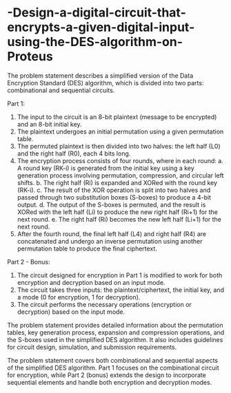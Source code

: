 # -Design-a-digital-circuit-that-encrypts-a-given-digital-input-using-the-DES-algorithm-on-Proteus

The problem statement describes a simplified version of the Data Encryption Standard (DES) algorithm, which is divided into two parts: combinational and sequential circuits.

Part 1:
1. The input to the circuit is an 8-bit plaintext (message to be encrypted) and an 8-bit initial key.
2. The plaintext undergoes an initial permutation using a given permutation table.
3. The permuted plaintext is then divided into two halves: the left half (L0) and the right half (R0), each 4 bits long.
4. The encryption process consists of four rounds, where in each round:
   a. A round key (RK-i) is generated from the initial key using a key generation process involving permutation, compression, and circular left shifts.
   b. The right half (Ri) is expanded and XORed with the round key (RK-i).
   c. The result of the XOR operation is split into two halves and passed through two substitution boxes (S-boxes) to produce a 4-bit output.
   d. The output of the S-boxes is permuted, and the result is XORed with the left half (Li) to produce the new right half (Ri+1) for the next round.
   e. The right half (Ri) becomes the new left half (Li+1) for the next round.
5. After the fourth round, the final left half (L4) and right half (R4) are concatenated and undergo an inverse permutation using another permutation table to produce the final ciphertext.

Part 2  - Bonus:
1. The circuit designed for encryption in Part 1 is modified to work for both encryption and decryption based on an input mode.
2. The circuit takes three inputs: the plaintext/ciphertext, the initial key, and a mode (0 for encryption, 1 for decryption).
3. The circuit performs the necessary operations (encryption or decryption) based on the input mode.

The problem statement provides detailed information about the permutation tables, key generation process, expansion and compression operations, and the S-boxes used in the simplified DES algorithm. It also includes guidelines for circuit design, simulation, and submission requirements.

The problem statement covers both combinational and sequential aspects of the simplified DES algorithm. Part 1 focuses on the combinational circuit for encryption, while Part 2 (bonus) extends the design to incorporate sequential elements and handle both encryption and decryption modes.
